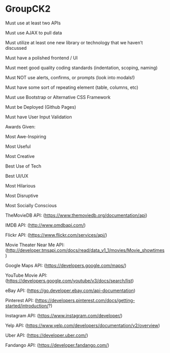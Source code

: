 # GroupCK2

Must use at least two APIs

Must use AJAX to pull data

Must utilize at least one new library or technology that we haven’t discussed

Must have a polished frontend / UI 

Must meet good quality coding standards (indentation, scoping, naming)

Must NOT use alerts, confirms, or prompts (look into modals!)

Must have some sort of repeating element (table, columns, etc)

Must use Bootstrap or Alternative CSS Framework

Must be Deployed (Github Pages)

Must have User Input Validation 

Awards Given:

Most Awe-Inspiring

Most Useful

Most Creative

Best Use of Tech

Best UI/UX

Most Hilarious

Most Disruptive

Most Socially Conscious

TheMovieDB API: (https://www.themoviedb.org/documentation/api)

IMDB API: (http://www.omdbapi.com/)

Flickr API: (https://www.flickr.com/services/api/)

Movie Theater Near Me API: (http://developer.tmsapi.com/docs/read/data_v1_1/movies/Movie_showtimes)

Google Maps API: (https://developers.google.com/maps/)

YouTube Movie API: (https://developers.google.com/youtube/v3/docs/search/list)

eBay API: (https://go.developer.ebay.com/api-documentation)

Pinterest API: (https://developers.pinterest.com/docs/getting-started/introduction/?)

Instagram API: (https://www.instagram.com/developer/)

Yelp API: (https://www.yelp.com/developers/documentation/v2/overview)

Uber API: (https://developer.uber.com/)

Fandango API: (https://developer.fandango.com/)
